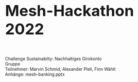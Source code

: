 <html>

<h2 style="font-size:50px;">Mesh-Hackathon 2022</h2> <br>
Challenge Sustainabilty: Nachhaltiges Girokonto <br>
Gruppe <br>
Teilnehmer: Marvin Schmid, Alexander Pleli, Finn Wählt <br>
Anhänge: mesh-banking.pptx <br>

</html>
